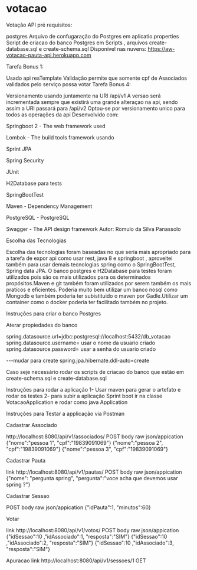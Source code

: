 # votacao
Votação API
pré requisitos:

postgres
Arquivo de confugaração do Postgres em aplicatio.properties
Script de criacao do banco Postgres em Scripts , arquivos create-database.sql e create-schema.sql
Disponível nas nuvens: https://aw-votacao-pauta-api.herokuapp.com

Tarefa Bonus 1:

Usado api resTemplate
Validação permite que somente cpf de Associados validados pelo serviço possa votar
Tarefa Bonus 4:

Versionamento usando juntamente na URI /api/v1
A versao será incrementada sempre que existirá uma grande alteraçao na api, sendo assim a URI passará para /api/v2
Optou-se por versionamento unico para todos as operações da api
Desenvolvido com:

Springboot 2 - The web framework used

Lombok - The build tools framework usando

Sprint JPA

Spring Security

JUnit

H2Database para tests

SpringBootTest

Maven - Dependency Management

PostgreSQL - PostgreSQL

Swagger - The API design framework
Autor: Romulo da Silva Panassolo

   Escolha das Tecnologias

Escolha das tecnologias foram baseadas no que seria mais apropriado para a tarefa de expor api como usar rest, java 8 e springboot , aproveitei também para usar demais tecnologias spring como o SpringBootTest, Spring data JPA. O banco postgres e H2Database para testes foram utilizados pois são os mais utilizados para os determinados propósitos.Maven e git também foram utilizados por serem também os mais praticos e eficientes.
Poderia muito bem utilizar um banco nosql como Mongodb e também poderia ter subistituido o maven por Gadle.Utilizar um container como o docker poderia ter facilitado também no projeto.

Instruções para criar o banco Postgres

Aterar propiedades do banco

spring.datasource.url=jdbc:postgresql://localhost:5432/db_votacao spring.datasource.username= usar o nome da usuario criado spring.datasource.password= usar a senha do usuario criado

---mudar para create spring.jpa.hibernate.ddl-auto=create

Caso seje necessário rodar os scripts de criacao do banco que estão em create-schema.sql e create-database.sql

Instruções para rodar a aplicação 1- Usar maven para gerar o artefato e rodar os testes 2- para subir a aplicação Sprint boot ir na classe VotacaoApplication e rodar como java Application

Instruções para Testar a applicação via Postman

Cadastrar Associado

http://localhost:8080/api/v1/associados/ POST body raw json/appication {"nome":"pessoa 1", "cpf":"19839091069"} {"nome":"pessoa 2", "cpf":"19839091069"} {"nome":"pessoa 3", "cpf":"19839091069"}

Cadastrar Pauta

link http://localhost:8080/api/v1/pautas/ POST body raw json/appication {"nome": "pergunta spring", "pergunta":"voce acha que devemos usar spring ?"}

Cadastrar Sessao

POST body raw json/appication {"idPauta":1, "minutos":60}

Votar

link http://localhost:8080/api/v1/votos/ POST body raw json/appication {"idSessao":10 ,"idAssociado":1, "resposta":"SIM"} {"idSessao":10 ,"idAssociado":2, "resposta":"SIM"} {"idSessao":10 ,"idAssociado":3, "resposta":"SIM"}

Apuracao link http://localhost:8080/api/v1/sessoes/1 GET

